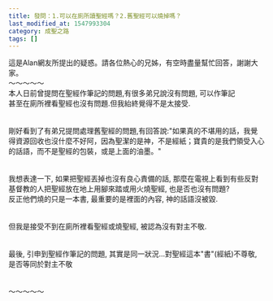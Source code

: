 ```yaml
---
title: 發問：1.可以在廁所讀聖經嗎？2.舊聖經可以燒掉嗎？
last_modified_at: 1547993304
category: 成聖之路
tags: []
---
```


這是Alan網友所提出的疑惑。請各位熱心的兄姊，有空時盡量幫忙回答，謝謝大家。<br><!--more-->～～～～～<br>本人日前曾提問在聖經作筆記的問題,有很多弟兄說沒有問題, 可以作筆記 <br>甚至在廁所裡看聖經也沒有問題.但我紿終覺得不是太接受. <br><br><br>剛好看到了有弟兄提問處理舊聖經的問題,有回答說:"如果真的不堪用的話，我覺得資源回收也沒什麼不好阿，因為聖潔的是神，不是經紙；寶貴的是我們領受入心的話語，而不是聖經的包裝，或是上面的油墨。" <br><br><br>我想表達一下, 如果把聖經丟掉也沒有良心責備的話, 那麼在電視上看到有些反對基督教的人把聖經放在地上用腳來踏或用火燒聖經, 也是否也沒有問題? <br>反正他們燒的只是一本書, 最重要的是裡面的內容, 神的話語沒被毀. <br><br><br>但我是接受不到在廁所裡看聖經或燒聖經, 被認為沒有對主不敬. <br><br><br>最後, 引申到聖經作筆記的問題, 其實是同一狀況...對聖經這本"書"(經紙)不尊敬, 是否等同於對主不敬 <br><br><br>～～～～～<br><br>
